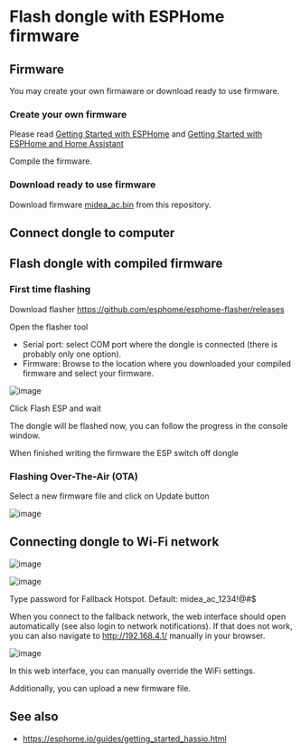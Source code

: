 
# Flash dongle with ESPHome firmware

## Firmware

You may create your own firmaware or download ready to use firmware.

### Create your own firmware

Please read [Getting Started with ESPHome](https://esphome.io/guides/getting_started_command_line.html) and [Getting Started with ESPHome and Home Assistant](https://esphome.io/guides/getting_started_hassio.html)

Compile the firmware.

### Download ready to use firmware

Download firmware [midea_ac.bin](midea_ac.bin) from this repository.

## Connect dongle to computer


## Flash dongle with compiled firmware

### First time flashing 

Download flasher https://github.com/esphome/esphome-flasher/releases

Open the flasher tool
 - Serial port: select COM port where the dongle is connected (there is probably only one option).
 - Firmware: Browse to the location where you downloaded your compiled firmware and select your firmware.
 
![image](https://user-images.githubusercontent.com/4923679/124561924-16b5f580-de47-11eb-88de-41583f74d1a0.png)

Click Flash ESP and wait

The dongle will be flashed now, you can follow the progress in the console window. 

When finished writing the firmware the ESP switch off dongle

### Flashing Over-The-Air (OTA)

Select a new firmware file and click on Update button

![image](https://user-images.githubusercontent.com/4923679/124578267-b929a500-de56-11eb-9241-e5beb5762944.png)


## Connecting dongle to Wi-Fi network

![image](https://user-images.githubusercontent.com/4923679/124567170-6fd45800-de4c-11eb-99d1-a14ab3e08ae6.png)

![image](https://user-images.githubusercontent.com/4923679/124567285-87abdc00-de4c-11eb-9a4b-9f6d1bf76c4f.png)

Type password for Fallback Hotspot. Default: midea_ac_1234!@#$

When you connect to the fallback network, the web interface should open automatically (see also login to network notifications). If that does not work, you can also navigate to http://192.168.4.1/ manually in your browser.

![image](https://user-images.githubusercontent.com/4923679/124567130-61863c00-de4c-11eb-86be-49ea9a270f94.png)

In this web interface, you can manually override the WiFi settings.

Additionally, you can upload a new firmware file.

## See also
 - https://esphome.io/guides/getting_started_hassio.html
